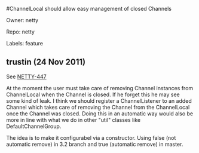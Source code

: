 #ChannelLocal should allow easy management of closed Channels

Owner: netty

Repo: netty

Labels: feature 

## trustin (24 Nov 2011)

See [NETTY-447](https://issues.jboss.org/browse/NETTY-447)

At the moment the user must take care of removing Channel instances from ChannelLocal when the Channel is closed. If he forget this he may see some kind of leak. I think we should register a ChannelListener to an added Channel which takes care of removing the Channel from the ChannelLocal once the Channel was closed. Doing this in an automatic way would also be more in line with what we do in other "util" classes like DefaultChannelGroup.

The idea is to make it configurabel via a constructor. Using false (not automatic remove) in 3.2 branch and true (automatic remove) in master.


